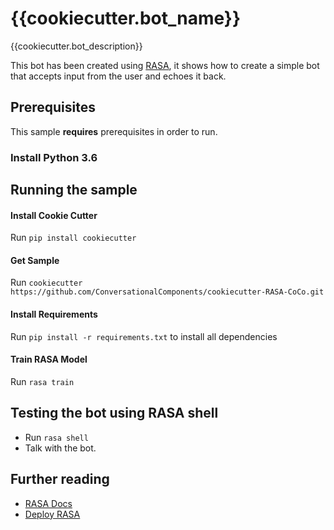 # {{cookiecutter.bot_name}} 

{{cookiecutter.bot_description}}

This bot has been created using [RASA](https://www.rasa.com), it shows how to create a simple bot that accepts input from the user and echoes it back.

## Prerequisites

This sample **requires** prerequisites in order to run.

### Install Python 3.6

## Running the sample
#### Install Cookie Cutter

Run `pip install cookiecutter`

#### Get Sample

Run `cookiecutter https://github.com/ConversationalComponents/cookiecutter-RASA-CoCo.git`

#### Install Requirements 
 Run `pip install -r requirements.txt` to install all dependencies

#### Train RASA Model 
Run `rasa train`
   

## Testing the bot using RASA shell
 * Run `rasa shell`
 * Talk with the bot. 


## Further reading

- [RASA Docs](https://rasa.com/docs/)
- [Deploy RASA](https://rasa.com/docs/rasa/user-guide/how-to-deploy/)
